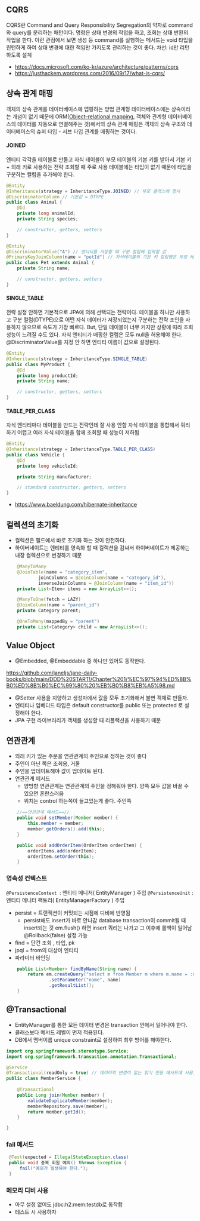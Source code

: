 ## CQRS

CQRS란 Command and Query Responsibility Segregation의 약자로 command와 query를 분리하는 패턴이다.
명령은 상태 변경의 작업을 하고, 조회는 상태 반환의 작업을 한다. 
이런 관점에서 보면 생성 등 command를 실행하는 메서드는 void 타입을 린턴하게 하여 상태 변경에 대한 책임만 가지도록 관리하는 것이 좋다. 
차선: id만 리턴하도록 설계

- https://docs.microsoft.com/ko-kr/azure/architecture/patterns/cqrs
- https://justhackem.wordpress.com/2016/09/17/what-is-cqrs/



## 상속 관계 매핑

객체의 상속 관계를 데이터베이스에 맵핑하는 방법
관계형 데이터베이스에는 상속이라는 개념이 없기 때문에 ORM([Object–relational mapping](https://en.wikipedia.org/wiki/Object–relational_mapping), 객체와 관계형 데이터베이스의 데이터를 자동으로 연결해주는 것)에서의 상속 관계 매핑은 객체의 상속 구조와 데이터베이스의 슈퍼 타입 - 서브 타입 관계를 매핑하는 것이다.

#### JOINED

엔티티 각각을 테이블로 만들고 자식 테이블이 부모 테이블의 기본 키를 받아서 기본 키 + 외래 키로 사용하는 전략
조회할 때 주로 사용
테이블에는 타입이 없기 때문에 타입을 구분하는 컬럼을 추가해야 한다.

```java
@Entity
@Inheritance(strategy = InheritanceType.JOINED) // 부모 클래스에 명시
@DiscriminatorColumn // 기본값 = DTYPE
public class Animal {
    @Id
    private long animalId;
    private String species;

    // constructor, getters, setters 
}

@Entity
@DiscriminatorValue("A") // 엔티티를 저장할 때 구분 컬럼에 입력할 값
@PrimaryKeyJoinColumn(name = "petId") // 자식테이블의 기본 키 컬럼명은 부모 테이블의 id 컬럼명을 기본으로 사용하지만, 변경하고 싶다면 이 어노테이션을 사용하면 된다.
public class Pet extends Animal {
    private String name;

    // constructor, getters, setters
}
```


#### SINGLE_TABLE

전략 설정 안하면 기본적으로 JPA에 의해 선택되는 전략이다.
테이블을 하나만 사용하고 구분 컬럼(DTYPE)으로 어떤 자식 데이터가 저장되었는지 구분하는 전략
조인을 사용하지 않으므로 속도가 가장 빠르다. But, 단일 테이블이 너무 커지만 상황에 따라 조회 성능이 느려질 수도 있다. 
자식 엔티티가 매핑한 컬럼은 모두 null을 허용해야 한다. 
@DiscriminatorValue를 지정 안 하면 엔티티 이름이 값으로 설정된다. 

```java
@Entity
@Inheritance(strategy = InheritanceType.SINGLE_TABLE)
public class MyProduct {
    @Id
    private long productId;
    private String name;

    // constructor, getters, setters
}
```


#### TABLE_PER_CLASS

자식 엔티티마다 테이블을 만드는 전략인데 잘 사용 안함
자식 테이블을 통합해서 쿼리하기 어렵고 여러 자식 테이블을 함께 조회할 때 성능이 저하됨

```java
@Entity
@Inheritance(strategy = InheritanceType.TABLE_PER_CLASS)
public class Vehicle {
    @Id
    private long vehicleId;

    private String manufacturer;

    // standard constructor, getters, setters
}
```

- https://www.baeldung.com/hibernate-inheritance


## 컬렉션의 초기화

- 컬렉션은 필드에서 바로 초기화 하는 것이 안전하다. 
- 하이버네이트는 엔티티를 영속화 할 때 컬랙션을 감싸서 하이버네이트가 제공하는 내장 컬렉션으로 변경하기 때문 

```java
    @ManyToMany
    @JoinTable(name = "category_item",
            joinColumns = @JoinColumn(name = "category_id"),
            inverseJoinColumns = @JoinColumn(name = "item_id"))
    private List<Item> items = new ArrayList<>();
```

```java
    @ManyToOne(fetch = LAZY)
    @JoinColumn(name = "parent_id")
    private Category parent;

    @OneToMany(mappedBy = "parent")
    private List<Category> child = new ArrayList<>();
```



 ## Value Object

- @Embedded, @Embeddable 중 하나만 있어도 동작한다.

https://github.com/janeljs/jane-daily-books/blob/main/DDD%20START!/Chapter%201/%EC%97%94%ED%8B%B0%ED%8B%B0%EC%99%80%20%EB%B0%B8%EB%A5%98.md

- @Setter 사용을 지양하고 생성자에서 값을 모두 초기화해서 불변 객체로 만들자.
- 엔티티나 임베디드 타입은 default constructor를 public 또는 protected 로 설정해야 한다. 
- JPA 구현 라이브러리가 객체를 생성할 때 리플랙션을 사용하기 때문



## 연관관계

- 외래 키가 있는 주문을 연관관계의 주인으로 정하는 것이 좋다
- 주인이 아닌 쪽은 조회용, 거울
- 주인을 업데이트해야 값이 업데이트 된다.
- 연관관계 메서드
  - 양방향 연관관계는 연관관계의 주인을 정해줘야 한다. 양쪽 모두 값을 바꿀 수 있으면 혼란스러움
  - 위치는 control 하는쪽이 들고있는게 좋다. 주인쪽

```java
    //==연관관계 메서드==//
    public void setMember(Member member) {
        this.member = member;
        member.getOrders().add(this);
    }

    public void addOrderItem(OrderItem orderItem) {
        orderItems.add(orderItem);
        orderItem.setOrder(this);
    }

```



### 영속성 컨텍스트

`@PersistenceContext `: 엔티티 메니저( EntityManager ) 주입
`@PersistenceUnit` : 엔티티 메니터 팩토리( EntityManagerFactory ) 주입
- persist = 트랜잭션이 커밋되는 시점에 디비에 반영됨
  - persist해도 insert가 바로 안나감 database transaction이 commit될 때 insert되는 것
    em.flush() 하면 insert 쿼리는 나가고 그 이후에 롤백이 일어남
    @Rollback(false) 설정 가능
- find = 단건 조회 , 타입, pk
- jpql = from의 대상이 엔티티
- 파라미터 바인딩

```java
    public List<Member> findByName(String name) {
        return em.createQuery("select m from Member m where m.name = :name", Member.class)
                .setParameter("name", name)
                .getResultList();
    }
```



## @Transactional

- EntityManager를 통한 모든 데이터 변경은 transaction 안에서 일어나야 한다.
- 클래스보다 메서드 레벨이 먼저 적용된다.
- DB에서 멤버이름 unique constraint로  설정하여 최후 방어를 해야한다.

```java
import org.springframework.stereotype.Service;
import org.springframework.transaction.annotation.Transactional;

@Service
@Transactional(readOnly = true) // 데이터의 변경이 없는 읽기 전용 메서드에 사용, 영속성 컨텍스트를 플러시 하지 않으므로 약간의 성능 향상(읽기 전용에는 다 적용)
public class MemberService {
    
    @Transactional
    public Long join(Member member) {
        validateDuplicateMember(member); 
        memberRepository.save(member);
        return member.getId();
    }

}
```


### fail 메서드

```java
 @Test(expected = IllegalStateException.class)
 public void 중복_회원_예외() throws Exception {
     fail("예외가 발생해야 한다.");
 }

```


### 메모리 디비 사용
- 아무 설정 없어도 jdbc:h2:mem:testdb로 동작함
- 테스트 시 사용하자

